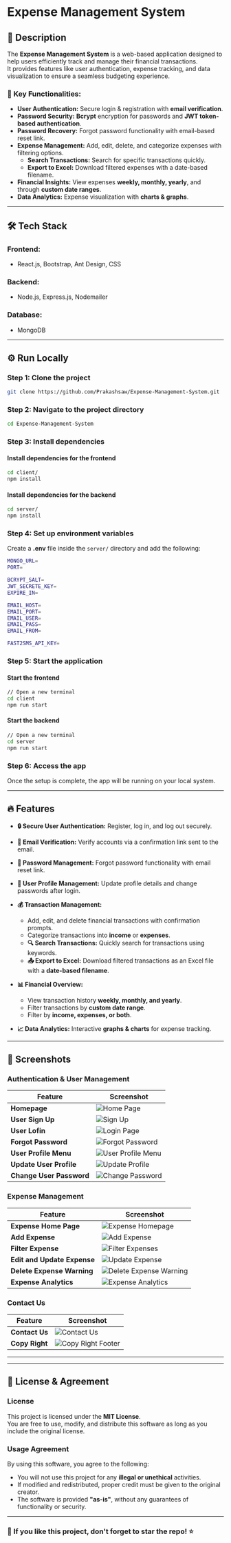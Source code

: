 # **Expense Management System**



## 📌 Description  
The **Expense Management System** is a web-based application designed to help users efficiently track and manage their financial transactions.  
It provides features like user authentication, expense tracking, and data visualization to ensure a seamless budgeting experience.

### 🔹 Key Functionalities:  
- **User Authentication:** Secure login & registration with **email verification**.  
- **Password Security:** **Bcrypt** encryption for passwords and **JWT token-based authentication**.  
- **Password Recovery:** Forgot password functionality with email-based reset link.  
- **Expense Management:** Add, edit, delete, and categorize expenses with filtering options.  
  - **Search Transactions:** Search for specific transactions quickly.  
  - **Export to Excel:** Download filtered expenses with a date-based filename.  
- **Financial Insights:** View expenses **weekly, monthly, yearly**, and through **custom date ranges**.  
- **Data Analytics:** Expense visualization with **charts & graphs**.

---

## 🛠 Tech Stack  

### **Frontend:**  
- React.js, Bootstrap, Ant Design, CSS  

### **Backend:**  
- Node.js, Express.js, Nodemailer

### **Database:**  
- MongoDB  

---

## ⚙️ Run Locally  

### **Step 1: Clone the project**  
```bash
git clone https://github.com/Prakashsaw/Expense-Management-System.git
```

### **Step 2: Navigate to the project directory**  
```bash
cd Expense-Management-System
```

### **Step 3: Install dependencies**  

#### Install dependencies for the frontend  
```bash
cd client/
npm install
```

#### Install dependencies for the backend  
```bash
cd server/
npm install
```

### **Step 4: Set up environment variables**  
Create a **.env** file inside the `server/` directory and add the following:  
```bash
MONGO_URL=
PORT=

BCRYPT_SALT=
JWT_SECRETE_KEY=
EXPIRE_IN=

EMAIL_HOST=
EMAIL_PORT=
EMAIL_USER=
EMAIL_PASS=
EMAIL_FROM=

FAST2SMS_API_KEY=
```

### **Step 5: Start the application**  

#### Start the frontend  
```bash
// Open a new terminal
cd client
npm run start
```

#### Start the backend  
```bash
// Open a new terminal
cd server
npm run start
```

### **Step 6: Access the app**  
Once the setup is complete, the app will be running on your local system.  

---

## 🔥 Features

- **🔒 Secure User Authentication:** Register, log in, and log out securely.  
- **📧 Email Verification:** Verify accounts via a confirmation link sent to the email.  
- **🔑 Password Management:** Forgot password functionality with email reset link.  
- **📝 User Profile Management:** Update profile details and change passwords after login.  

- **💰 Transaction Management:**  
  - Add, edit, and delete financial transactions with confirmation prompts.  
  - Categorize transactions into **income** or **expenses**.  
  - **🔍 Search Transactions:** Quickly search for transactions using keywords.  
  - **📤 Export to Excel:** Download filtered transactions as an Excel file with a **date-based filename**.  

- **📊 Financial Overview:**  
  - View transaction history **weekly, monthly, and yearly**.  
  - Filter transactions by **custom date range**.  
  - Filter by **income, expenses, or both**.  

- **📈 Data Analytics:** Interactive **graphs & charts** for expense tracking.


---

## 📸 Screenshots  

### **Authentication & User Management**  
| Feature | Screenshot |
|---------|-----------|
| **Homepage** | ![Home Page](client/src/Images/1-home-page.png) |
| **User Sign Up** | ![Sign Up](client/src/Images/3-signup.png) |
| **User Lofin** | ![Login Page](client/src/Images/2-login.png) |
| **Forgot Password** | ![Forgot Password](client/src/Images/14-forgot-password.png) |
| **User Profile Menu** | ![User Profile Menu](client/src/Images/11-see-menu-for-user-profile.png) | 
| **Update User Profile** | ![Update Profile](client/src/Images/12-update-profile.png) |
| **Change User Password** | ![Change Password](client/src/Images/13-change-password.png) |

### **Expense Management**
| Feature | Screenshot |
|---------|-----------|  
| **Expense Home Page** | ![Expense Homepage](client/src/Images/5-expense-homepage.png) |
| **Add Expense** | ![Add Expense](client/src/Images/6-add-expense.png) | 
| **Filter Expense** | ![Filter Expenses](client/src/Images/7-filter-expense.png) |
| **Edit and Update Expense** | ![Update Expense](client/src/Images/8-update-expense.png)  
| **Delete Expense Warning** | ![Delete Expense Warning](client/src/Images/10-delete-warning.png) |  
| **Expense Analytics** | ![Expense Analytics](client/src/Images/9-expense-amalytics.png) |

### **Contact Us**  
| Feature | Screenshot |
|---------|-----------|
| **Contact Us** | ![Contact Us](client/src/Images/4-contact-us.png) |
| **Copy Right** | ![Copy Right Footer](client/src/Images/15-copy-right.png) |

---



---

## 📝 License & Agreement  

### **License**  
This project is licensed under the **MIT License**.  
You are free to use, modify, and distribute this software as long as you include the original license.

### **Usage Agreement**  
By using this software, you agree to the following:  
- You will not use this project for any **illegal or unethical** activities.  
- If modified and redistributed, proper credit must be given to the original creator.  
- The software is provided **"as-is"**, without any guarantees of functionality or security.  

---

### **🌟 If you like this project, don't forget to star the repo!** ⭐  
